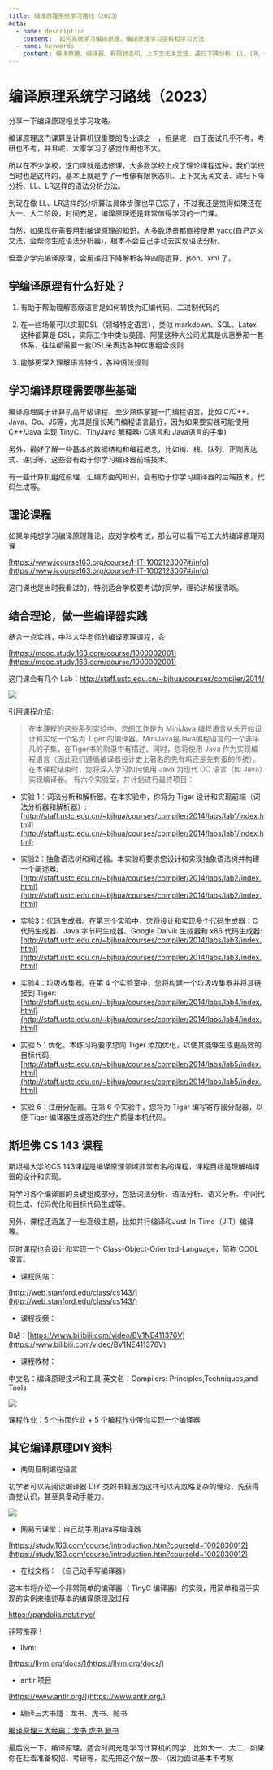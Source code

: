 ```yaml
---
title: 编译原理系统学习路线（2023）
meta:
  - name: description
    content:  如何系统学习编译原理，编译原理学习资料和学习方法
  - name: keywords
    content: 编译原理、编译器、有限状态机、上下文无关文法、递归下降分析、LL、LR、代码生成
---
```


# 编译原理系统学习路线（2023）

分享一下编译原理相关学习攻略。

编译原理这门课算是计算机很重要的专业课之一，但是呢，由于面试几乎不考，考研也不考，并且呢，大家学习了感觉作用也不大。

所以在不少学校，这门课就是选修课，大多数学校上成了理论课程这种，我们学校当时也是这样的，基本上就是学了一堆像有限状态机、上下文无关文法、递归下降分析、LL、LR这样的语法分析方法。

到现在像 LL、LR这样的分析算法具体步骤也早已忘了，不过我还是觉得如果还在大一、大二阶段，时间充足，编译原理还是非常值得学习的一门课。

当然，如果现在需要用到编译原理的知识，大多数场景都直接使用 yacc(自己定义文法，会帮你生成语法分析器)，根本不会自己手动去实现语法分析。

但至少学完编译原理，会用递归下降解析各种四则运算、json、xml 了。

## 学编译原理有什么好处？

1. 有助于帮助理解高级语言是如何转换为汇编代码、二进制代码的

2. 在一些场景可以实现DSL（领域特定语言），类似 markdown、SQL、Latex 这种都算是 DSL，实际工作中类似美团、阿里这种大公司尤其是优惠券那一套体系，往往都需要一套DSL来表达各种优惠组合规则

3. 能够更深入理解语言特性，各种语法规则

## 学习编译原理需要哪些基础

编译原理属于计算机高年级课程，至少熟练掌握一门编程语言，比如 C/C++、Java、Go、JS等，尤其是擅长某门编程语言最好，因为如果要实践可能使用 C++/Java 实现 TinyC、TinyJava 解释器( C语言和 Java语言的子集)

另外，最好了解一些基本的数据结构和编程概念，比如树、栈、队列、正则表达式、递归等，这些会有助于你学习编译器前端技术。

有一些计算机组成原理、汇编方面的知识，会有助于你学习编译器的后端技术，代码生成等。

## 理论课程

如果单纯想学习编译原理理论，应对学校考试，那么可以看下哈工大的编译原理网课：

[https://www.icourse163.org/course/HIT-1002123007#/info](https://www.icourse163.org/course/HIT-1002123007#/info)

这门课也是当时我看过的，特别适合学校要考试的同学，理论讲解很清晰。

## 结合理论，做一些编译器实践

结合一点实践，中科大华老师的编译原理课程，会

[https://mooc.study.163.com/course/1000002001](https://mooc.study.163.com/course/1000002001)

这门课会有几个 Lab：http://staff.ustc.edu.cn/~bjhua/courses/compiler/2014/

![](https://cdn.how2cs.cn/csguide/102309.png)

引用课程介绍:

> 在本课程的这些系列实验中，您的工作是为 MiniJava 编程语言从头开始设计和实现一个名为 Tiger 的编译器。MiniJava是Java编程语言的一个非平凡的子集，在Tiger书的附录中有描述。同时，您将使用 Java 作为实现编程语言（因此我们遵循编译器设计史上著名的先有鸡还是先有蛋的传统）。在本课程结束时，您将深入学习如何使用 Java 为现代 OO 语言（如 Java）实现编译器。
有六个实验室，并计划进行最终项目：

* 实验 1：词法分析和解析器。在本实验中，你将为 Tiger 设计和实现前端（词法分析器和解析器）: [http://staff.ustc.edu.cn/~bjhua/courses/compiler/2014/labs/lab1/index.html](http://staff.ustc.edu.cn/~bjhua/courses/compiler/2014/labs/lab1/index.html)

* 实验2：抽象语法树和阐述器。本实验将要求您设计和实现抽象语法树并构建一个阐述器: [http://staff.ustc.edu.cn/~bjhua/courses/compiler/2014/labs/lab2/index.html](http://staff.ustc.edu.cn/~bjhua/courses/compiler/2014/labs/lab2/index.html)

* 实验3：代码生成器。在第三个实验中，您将设计和实现多个代码生成器：C 代码生成器、Java 字节码生成器、Google Dalvik 生成器和 x86 代码生成器: [http://staff.ustc.edu.cn/~bjhua/courses/compiler/2014/labs/lab3/index.html](http://staff.ustc.edu.cn/~bjhua/courses/compiler/2014/labs/lab3/index.html)

* 实验4：垃圾收集器。在第 4 个实验室中，您将构建一个垃圾收集器并将其链接到 Tiger: [http://staff.ustc.edu.cn/~bjhua/courses/compiler/2014/labs/lab4/index.html](http://staff.ustc.edu.cn/~bjhua/courses/compiler/2014/labs/lab4/index.html)

* 实验 5：优化。本练习将要求您向 Tiger 添加优化，以使其能够生成更高效的目标代码: [http://staff.ustc.edu.cn/~bjhua/courses/compiler/2014/labs/lab5/index.html](http://staff.ustc.edu.cn/~bjhua/courses/compiler/2014/labs/lab5/index.html)

* 实验 6：注册分配器。在第 6 个实验中，您将为 Tiger 编写寄存器分配器，以便 Tiger 编译器生成高效的生产质量本机代码。


## 斯坦佛 CS 143 课程

斯坦福大学的CS 143课程是编译原理领域非常有名的课程，课程目标是理解编译器的设计和实现。

将学习各个编译器的关键组成部分，包括词法分析、语法分析、语义分析、中间代码生成、代码优化和目标代码生成等。

另外，课程还涵盖了一些高级主题，比如并行编译和Just-In-Time（JIT）编译等。

同时课程也会设计和实现一个 Class-Object-Oriented-Language，简称 COOL 语言。

* 课程网站：

[http://web.stanford.edu/class/cs143/](http://web.stanford.edu/class/cs143/)

* 课程视频：

B站：[https://www.bilibili.com/video/BV1NE411376V](https://www.bilibili.com/video/BV1NE411376V)

* 课程教材：

中文名：编译原理技术和工具 
英文名：Compilers: Principles,Techniques,and Tools 

![](https://cdn.how2cs.cn/csguide/103345.png)

课程作业：5 个书面作业 + 5 个编程作业带你实现一个编译器


## 其它编译原理DIY资料

* 两周自制编程语言

初学者可以先阅读编译器 DIY 类的书籍因为这样可以先忽略复杂的理论，先获得直觉认识，甚至具备动手能力。

![](https://cdn.how2cs.cn/csguide/103752.png)

* 网易云课堂：自己动手用java写编译器

[https://study.163.com/course/introduction.htm?courseId=1002830012](https://study.163.com/course/introduction.htm?courseId=1002830012)

* 在线文档： 《自己动手写编译器》

这本书将介绍一个非常简单的编译器（ TinyC 编译器）的实现，用简单和易于实现的实例来描述基本的编译原理及过程

https://pandolia.net/tinyc/

非常推荐！

* llvm:

[https://llvm.org/docs/](https://llvm.org/docs/)

* antlr 项目

[https://www.antlr.org/](https://www.antlr.org/)

* 编译三大书籍：龙书、虎书、鲸书

[编译原理三大经典：龙书 虎书 鲸书](https://www.cnblogs.com/Arthurian/p/7881889.html)

最后说一下，编译原理，适合时间充足学习计算机的同学，比如大一、大二，如果你在赶着准备校招、考研等，就先把这个放一放~（因为面试基本不考察